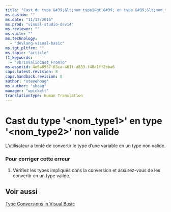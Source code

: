 ```yaml
---
title: "Cast du type &#39;&lt;nom_type1&gt;&#39; en type &#39;&lt;nom_type2&gt;&#39; non valide | Microsoft Docs"
ms.custom: ""
ms.date: "11/17/2016"
ms.prod: "visual-studio-dev14"
ms.reviewer: ""
ms.suite: ""
ms.technology: 
  - "devlang-visual-basic"
ms.tgt_pltfrm: ""
ms.topic: "article"
f1_keywords: 
  - "vbrInvalidCast_FromTo"
ms.assetid: 4e6a8957-63ca-461f-a833-f48a1ff2eba6
caps.latest.revision: 8
caps.handback.revision: 8
author: "stevehoag"
ms.author: "shoag"
manager: "wpickett"
translationtype: Human Translation
---
```

# Cast du type &#39;&lt;nom_type1&gt;&#39; en type &#39;&lt;nom_type2&gt;&#39; non valide
L’utilisateur a tenté de convertir le type d’une variable en un type non valide.  
  
### Pour corriger cette erreur  
  
1.  Vérifiez les types impliqués dans la conversion et assurez\-vous de les convertir en un type valide.  
  
## Voir aussi  
 [Type Conversions in Visual Basic](../../visual-basic/programming-guide/language-features/data-types/type-conversions.md)